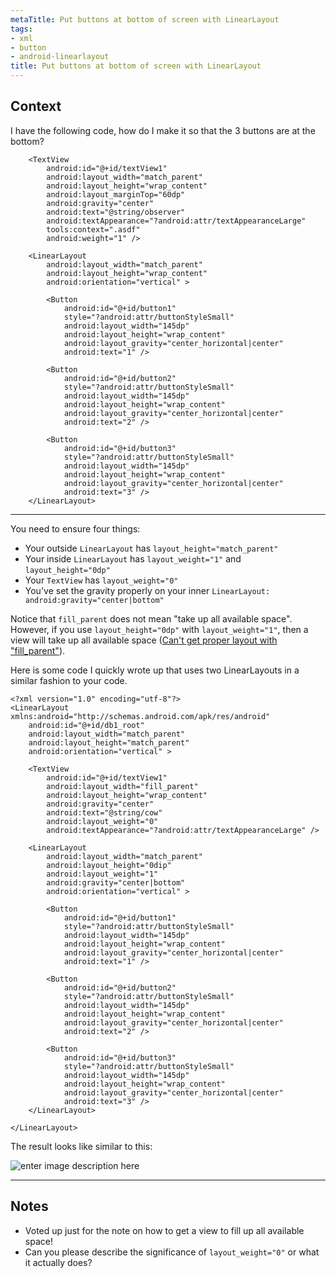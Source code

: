 ```yaml
---
metaTitle: Put buttons at bottom of screen with LinearLayout
tags:
- xml
- button
- android-linearlayout
title: Put buttons at bottom of screen with LinearLayout
---
```


## Context

I have the following code, how do I make it so that the 3 buttons are at the bottom?




```
    <TextView
        android:id="@+id/textView1"
        android:layout_width="match_parent"
        android:layout_height="wrap_content"
        android:layout_marginTop="60dp"
        android:gravity="center"
        android:text="@string/observer"
        android:textAppearance="?android:attr/textAppearanceLarge"
        tools:context=".asdf"
        android:weight="1" />

    <LinearLayout
        android:layout_width="match_parent"
        android:layout_height="wrap_content"
        android:orientation="vertical" >

        <Button
            android:id="@+id/button1"
            style="?android:attr/buttonStyleSmall"
            android:layout_width="145dp"
            android:layout_height="wrap_content"
            android:layout_gravity="center_horizontal|center"
            android:text="1" />

        <Button
            android:id="@+id/button2"
            style="?android:attr/buttonStyleSmall"
            android:layout_width="145dp"
            android:layout_height="wrap_content"
            android:layout_gravity="center_horizontal|center"
            android:text="2" />

        <Button
            android:id="@+id/button3"
            style="?android:attr/buttonStyleSmall"
            android:layout_width="145dp"
            android:layout_height="wrap_content"
            android:layout_gravity="center_horizontal|center"
            android:text="3" />
    </LinearLayout>

```



---

You need to ensure four things:


* Your outside `LinearLayout` has `layout_height="match_parent"`
* Your inside `LinearLayout` has `layout_weight="1"` and `layout_height="0dp"`
* Your `TextView` has `layout_weight="0"`
* You've set the gravity properly on your inner `LinearLayout: android:gravity="center|bottom"`


Notice that `fill_parent` does not mean "take up all available space". However, if you use `layout_height="0dp"` with `layout_weight="1"`, then a view will take up all available space ([Can't get proper layout with "fill\_parent"](https://stackoverflow.com/questions/5254018/cant-get-proper-layout-with-fill-parent)).


Here is some code I quickly wrote up that uses two LinearLayouts in a similar fashion to your code.



```
<?xml version="1.0" encoding="utf-8"?>
<LinearLayout xmlns:android="http://schemas.android.com/apk/res/android"
    android:id="@+id/db1_root"
    android:layout_width="match_parent"
    android:layout_height="match_parent"
    android:orientation="vertical" >

    <TextView
        android:id="@+id/textView1"
        android:layout_width="fill_parent"
        android:layout_height="wrap_content"
        android:gravity="center"
        android:text="@string/cow"
        android:layout_weight="0"
        android:textAppearance="?android:attr/textAppearanceLarge" />

    <LinearLayout
        android:layout_width="match_parent"
        android:layout_height="0dip"
        android:layout_weight="1"
        android:gravity="center|bottom"
        android:orientation="vertical" >

        <Button
            android:id="@+id/button1"
            style="?android:attr/buttonStyleSmall"
            android:layout_width="145dp"
            android:layout_height="wrap_content"
            android:layout_gravity="center_horizontal|center"
            android:text="1" />

        <Button
            android:id="@+id/button2"
            style="?android:attr/buttonStyleSmall"
            android:layout_width="145dp"
            android:layout_height="wrap_content"
            android:layout_gravity="center_horizontal|center"
            android:text="2" />

        <Button
            android:id="@+id/button3"
            style="?android:attr/buttonStyleSmall"
            android:layout_width="145dp"
            android:layout_height="wrap_content"
            android:layout_gravity="center_horizontal|center"
            android:text="3" />
    </LinearLayout>

</LinearLayout>

```

The result looks like similar to this:


![enter image description here](https://i.stack.imgur.com/HZLIi.png)



---

## Notes

- Voted up just for the note on how to get a view to fill up all available space!
- Can you please describe the significance of `layout_weight="0"` or what it actually does?
